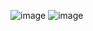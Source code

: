 ![image](https://user-images.githubusercontent.com/89938515/200825267-d9f3e970-4435-4944-8ac8-691fe7f2a048.png)
![image](https://user-images.githubusercontent.com/89938515/200827178-57cdeb96-c489-43cc-804f-6f84061efab7.png)


